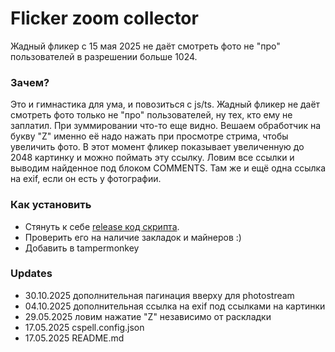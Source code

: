 # Flicker zoom collector

Жадный фликер c 15 мая 2025 не даёт смотреть фото не "про" пользователей в разрешении больше 1024.

### Зачем?

Это и гимнастика для ума, и повозиться с js/ts. Жадный фликер не даёт смотреть фото только не "про" пользователей, ну тех, кто ему не заплатил. При зуммировании что-то еще видно. Вешаем обработчик на букву "Z" именно её надо нажать при просмотре стрима, чтобы увеличить фото. В этот момент фликер показывает увеличенную до 2048 картинку и можно поймать эту ссылку. Ловим все ссылки и выводим найденное под блоком COMMENTS. Там же и ещё одна ссылка на exif, если он есть у фотографии.

### Как установить

* Стянуть к себе [release код скрипта](https://github.com/AndyAVS/flicker-zoom-collector/releases/tag/v0.8.3). 
* Проверить его на наличие закладок и майнеров :) 
* Добавить в tampermonkey

### Updates
* 30.10.2025 дополнительная пагинация вверху для photostream
* 04.10.2025 дополнительная ссылка на exif под ссылками на картинки
* 29.05.2025 ловим нажатие "Z" независимо от раскладки
* 17.05.2025 cspell.config.json
* 17.05.2025 README.md
